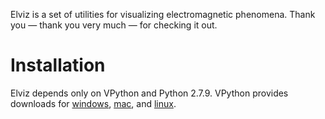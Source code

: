 Elviz is a set of utilities for visualizing electromagnetic phenomena. Thank
you — thank you very much — for checking it out.

# Installation

Elviz depends only on VPython and Python 2.7.9.
VPython provides downloads for
[windows](http://vpython.org/contents/download_windows.html),
[mac](http://vpython.org/contents/download_mac.html), and
[linux](http://vpython.org/contents/download_linux.html).
